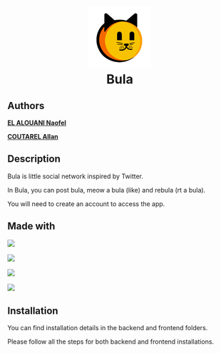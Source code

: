 <h1 align="center" >
<img width="140" src="./frontend/src/assets/bula.svg">
<br>Bula
</h1>

## Authors
**[EL ALOUANI Naofel](https://github.com/Naofel-eal)**

**[COUTAREL Allan](https://github.com/a-coutarel)**

## Description
Bula is little social network inspired by Twitter. 

In Bula, you can post bula, meow a bula (like) and rebula (rt a bula).

You will need to create an account to access the app.

## Made with

![](http://ForTheBadge.com/images/badges/made-with-python.svg)

![](https://img.shields.io/badge/Angular-DD0031?style=for-the-badge&logo=angular&logoColor=white)

![](https://img.shields.io/badge/redis-%23DD0031.svg?&style=for-the-badge&logo=redis&logoColor=white)

![](https://img.shields.io/badge/Flask-000000?style=for-the-badge&logo=flask&logoColor=white)

## Installation

You can find installation details in the backend and frontend folders.

Please follow all the steps for both backend and frontend installations.
